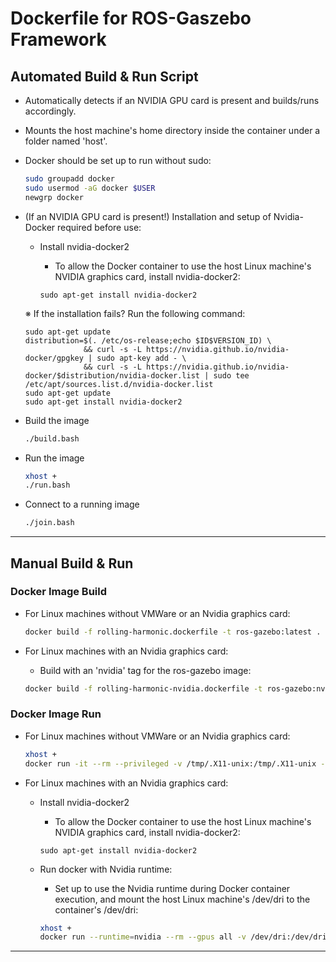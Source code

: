 # Dockerfile for ROS-Gaszebo Framework

## Automated Build & Run Script

- Automatically detects if an NVIDIA GPU card is present and builds/runs accordingly.
- Mounts the host machine's home directory inside the container under a folder named 'host'.

- Docker should be set up to run without sudo:

  ```bash
  sudo groupadd docker
  sudo usermod -aG docker $USER
  newgrp docker
  ```

- (If an NVIDIA GPU card is present!) Installation and setup of Nvidia-Docker required before use:
  - Install nvidia-docker2
    - To allow the Docker container to use the host Linux machine's NVIDIA graphics card, install nvidia-docker2:
  
    ```
    sudo apt-get install nvidia-docker2
    ```
  ※ If the installation fails?
  Run the following command:
    
    ```
    sudo apt-get update
    distribution=$(. /etc/os-release;echo $ID$VERSION_ID) \
                 && curl -s -L https://nvidia.github.io/nvidia-docker/gpgkey | sudo apt-key add - \
                 && curl -s -L https://nvidia.github.io/nvidia-docker/$distribution/nvidia-docker.list | sudo tee /etc/apt/sources.list.d/nvidia-docker.list
    sudo apt-get update
    sudo apt-get install nvidia-docker2
    ```
- Build the image
  
  ```bash
  ./build.bash
  ```

- Run the image
  
  ```bash
  xhost +
  ./run.bash
  ```

- Connect to a running image
  
  ```bash
  ./join.bash
  ```

---

## Manual Build & Run

### Docker Image Build
- For Linux machines without VMWare or an Nvidia graphics card:
  
  ```bash
  docker build -f rolling-harmonic.dockerfile -t ros-gazebo:latest .
  ```

- For Linux machines with an Nvidia graphics card:
  - Build with an 'nvidia' tag for the ros-gazebo image:
  
  ```bash
  docker build -f rolling-harmonic-nvidia.dockerfile -t ros-gazebo:nvidia .
  ```

### Docker Image Run
- For Linux machines without VMWare or an Nvidia graphics card:
  
  ```bash
  xhost +
  docker run -it --rm --privileged -v /tmp/.X11-unix:/tmp/.X11-unix -e DISPLAY -v ~/:/home/ioes-docker/host ros-gazebo:latest
  ```

- For Linux machines with an Nvidia graphics card:
  - Install nvidia-docker2
    - To allow the Docker container to use the host Linux machine's NVIDIA graphics card, install nvidia-docker2:
  
    ```
    sudo apt-get install nvidia-docker2
    ```
  - Run docker with Nvidia runtime:
    - Set up to use the Nvidia runtime during Docker container execution, and mount the host Linux machine's /dev/dri to the container's /dev/dri:
  
    ```bash
    xhost +
    docker run --runtime=nvidia --rm --gpus all -v /dev/dri:/dev/dri -it --privileged -v /tmp/.X11-unix:/tmp/.X11-unix -e DISPLAY -v ~/:/home/ioes-docker/host -v "/etc/localtime:/etc/localtime:ro" -e QT_X11_NO_MITSHM=1 --security-opt seccomp=unconfined ros-gazebo:nvidia
    ```

---